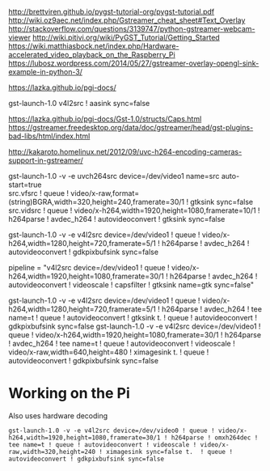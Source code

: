 http://brettviren.github.io/pygst-tutorial-org/pygst-tutorial.pdf
http://wiki.oz9aec.net/index.php/Gstreamer_cheat_sheet#Text_Overlay
http://stackoverflow.com/questions/3139747/python-gstreamer-webcam-viewer
http://wiki.pitivi.org/wiki/PyGST_Tutorial/Getting_Started
https://wiki.matthiasbock.net/index.php/Hardware-accelerated_video_playback_on_the_Raspberry_Pi
https://lubosz.wordpress.com/2014/05/27/gstreamer-overlay-opengl-sink-example-in-python-3/

https://lazka.github.io/pgi-docs/

gst-launch-1.0 v4l2src ! aasink sync=false

https://lazka.github.io/pgi-docs/Gst-1.0/structs/Caps.html
https://gstreamer.freedesktop.org/data/doc/gstreamer/head/gst-plugins-bad-libs/html/index.html

http://kakaroto.homelinux.net/2012/09/uvc-h264-encoding-cameras-support-in-gstreamer/

gst-launch-1.0 -v -e uvch264src device=/dev/video1 name=src auto-start=true \
src.vfsrc ! queue ! video/x-raw,format=\(string\)BGRA,width=320,height=240,framerate=30/1 ! gtksink sync=false \
src.vidsrc ! queue ! video/x-h264,width=1920,height=1080,framerate=10/1 ! h264parse ! avdec_h264 ! autovideoconvert ! gtksink sync=false

gst-launch-1.0 -v -e v4l2src device=/dev/video1 ! queue ! video/x-h264,width=1280,height=720,framerate=5/1 ! h264parse ! avdec_h264 ! autovideoconvert ! gdkpixbufsink sync=false

pipeline = "v4l2src device=/dev/video1 ! queue ! video/x-h264,width=1920,height=1080,framerate=30/1 ! h264parse ! avdec_h264 ! autovideoconvert ! videoscale ! capsfilter ! gtksink name=gtk sync=false"

        
gst-launch-1.0 -v -e v4l2src device=/dev/video1 ! queue ! video/x-h264,width=1280,height=720,framerate=5/1 ! h264parse ! avdec_h264 ! tee name=t ! queue ! autovideoconvert ! gtksink t. ! queue ! autovideoconvert ! gdkpixbufsink sync=false
gst-launch-1.0 -v -e v4l2src device=/dev/video1 ! queue ! video/x-h264,width=1920,height=1080,framerate=30/1 ! h264parse ! avdec_h264 ! tee name=t ! queue ! autovideoconvert ! videoscale ! video/x-raw,width=640,height=480 ! ximagesink t. ! queue ! autovideoconvert ! gdkpixbufsink sync=false

# Working on the Pi

Also uses hardware decoding

```
gst-launch-1.0 -v -e v4l2src device=/dev/video0 ! queue ! video/x-h264,width=1920,height=1080,framerate=30/1 ! h264parse ! omxh264dec ! tee name=t ! queue ! autovideoconvert ! videoscale ! video/x-raw,width=320,height=240 ! ximagesink sync=false t.  ! queue ! autovideoconvert ! gdkpixbufsink sync=false
```
